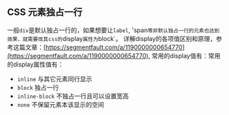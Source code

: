 ## CSS 元素独占一行

一般`div`是默认独占一行的，如果想要让`label`, 'span`等非默认独占一行的元素也达到效果，就需要改其css的`display`属性为`block`。
详解display的各项值区别和原理，参考这篇文章：[https://segmentfault.com/a/1190000000654770](https://segmentfault.com/a/1190000000654770),
常用的display值有：常用的display属性值有：
- `inline` 与其它元素同行显示
- `block` 独占一行
- `inline-block` 不独占一行且可以设置宽高
- `none` 不保留元素本该显示的空间

